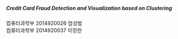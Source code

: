 ##### Credit Card Fraud Detection and Visualization based on Clustering
컴퓨터과학부 2014920026 엄성범  
컴퓨터과학부 2014920037 이정한
